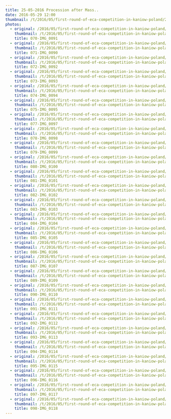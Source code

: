 ```yaml
---
title: 25-05-2016 Procession after Mass..
date: 2016-05-29 12:00
thumbnail: /t/2016/05/first-round-of-eca-competition-in-kaniow-poland/25-05-2016-procession-after-mass/070-img_0091.jpg
photos:
  - original: /2016/05/first-round-of-eca-competition-in-kaniow-poland/25-05-2016-procession-after-mass/070-img_0091.jpg
    thumbnail: /t/2016/05/first-round-of-eca-competition-in-kaniow-poland/25-05-2016-procession-after-mass/070-img_0091.jpg
    title: 070-IMG_0091
  - original: /2016/05/first-round-of-eca-competition-in-kaniow-poland/25-05-2016-procession-after-mass/071-img_0090.jpg
    thumbnail: /t/2016/05/first-round-of-eca-competition-in-kaniow-poland/25-05-2016-procession-after-mass/071-img_0090.jpg
    title: 071-IMG_0090
  - original: /2016/05/first-round-of-eca-competition-in-kaniow-poland/25-05-2016-procession-after-mass/072-img_0092.jpg
    thumbnail: /t/2016/05/first-round-of-eca-competition-in-kaniow-poland/25-05-2016-procession-after-mass/072-img_0092.jpg
    title: 072-IMG_0092
  - original: /2016/05/first-round-of-eca-competition-in-kaniow-poland/25-05-2016-procession-after-mass/073-img_0093.jpg
    thumbnail: /t/2016/05/first-round-of-eca-competition-in-kaniow-poland/25-05-2016-procession-after-mass/073-img_0093.jpg
    title: 073-IMG_0093
  - original: /2016/05/first-round-of-eca-competition-in-kaniow-poland/25-05-2016-procession-after-mass/074-img_0094.jpg
    thumbnail: /t/2016/05/first-round-of-eca-competition-in-kaniow-poland/25-05-2016-procession-after-mass/074-img_0094.jpg
    title: 074-IMG_0094
  - original: /2016/05/first-round-of-eca-competition-in-kaniow-poland/25-05-2016-procession-after-mass/075-img_0095.jpg
    thumbnail: /t/2016/05/first-round-of-eca-competition-in-kaniow-poland/25-05-2016-procession-after-mass/075-img_0095.jpg
    title: 075-IMG_0095
  - original: /2016/05/first-round-of-eca-competition-in-kaniow-poland/25-05-2016-procession-after-mass/077-img_0097.jpg
    thumbnail: /t/2016/05/first-round-of-eca-competition-in-kaniow-poland/25-05-2016-procession-after-mass/077-img_0097.jpg
    title: 077-IMG_0097
  - original: /2016/05/first-round-of-eca-competition-in-kaniow-poland/25-05-2016-procession-after-mass/078-img_0098.jpg
    thumbnail: /t/2016/05/first-round-of-eca-competition-in-kaniow-poland/25-05-2016-procession-after-mass/078-img_0098.jpg
    title: 078-IMG_0098
  - original: /2016/05/first-round-of-eca-competition-in-kaniow-poland/25-05-2016-procession-after-mass/079-img_0099.jpg
    thumbnail: /t/2016/05/first-round-of-eca-competition-in-kaniow-poland/25-05-2016-procession-after-mass/079-img_0099.jpg
    title: 079-IMG_0099
  - original: /2016/05/first-round-of-eca-competition-in-kaniow-poland/25-05-2016-procession-after-mass/080-img_0100.jpg
    thumbnail: /t/2016/05/first-round-of-eca-competition-in-kaniow-poland/25-05-2016-procession-after-mass/080-img_0100.jpg
    title: 080-IMG_0100
  - original: /2016/05/first-round-of-eca-competition-in-kaniow-poland/25-05-2016-procession-after-mass/081-img_0101.jpg
    thumbnail: /t/2016/05/first-round-of-eca-competition-in-kaniow-poland/25-05-2016-procession-after-mass/081-img_0101.jpg
    title: 081-IMG_0101
  - original: /2016/05/first-round-of-eca-competition-in-kaniow-poland/25-05-2016-procession-after-mass/082-img_0102.jpg
    thumbnail: /t/2016/05/first-round-of-eca-competition-in-kaniow-poland/25-05-2016-procession-after-mass/082-img_0102.jpg
    title: 082-IMG_0102
  - original: /2016/05/first-round-of-eca-competition-in-kaniow-poland/25-05-2016-procession-after-mass/083-img_0103.jpg
    thumbnail: /t/2016/05/first-round-of-eca-competition-in-kaniow-poland/25-05-2016-procession-after-mass/083-img_0103.jpg
    title: 083-IMG_0103
  - original: /2016/05/first-round-of-eca-competition-in-kaniow-poland/25-05-2016-procession-after-mass/084-img_0104.jpg
    thumbnail: /t/2016/05/first-round-of-eca-competition-in-kaniow-poland/25-05-2016-procession-after-mass/084-img_0104.jpg
    title: 084-IMG_0104
  - original: /2016/05/first-round-of-eca-competition-in-kaniow-poland/25-05-2016-procession-after-mass/085-img_0105.jpg
    thumbnail: /t/2016/05/first-round-of-eca-competition-in-kaniow-poland/25-05-2016-procession-after-mass/085-img_0105.jpg
    title: 085-IMG_0105
  - original: /2016/05/first-round-of-eca-competition-in-kaniow-poland/25-05-2016-procession-after-mass/086-img_0106.jpg
    thumbnail: /t/2016/05/first-round-of-eca-competition-in-kaniow-poland/25-05-2016-procession-after-mass/086-img_0106.jpg
    title: 086-IMG_0106
  - original: /2016/05/first-round-of-eca-competition-in-kaniow-poland/25-05-2016-procession-after-mass/087-img_0107.jpg
    thumbnail: /t/2016/05/first-round-of-eca-competition-in-kaniow-poland/25-05-2016-procession-after-mass/087-img_0107.jpg
    title: 087-IMG_0107
  - original: /2016/05/first-round-of-eca-competition-in-kaniow-poland/25-05-2016-procession-after-mass/089-img_0109.jpg
    thumbnail: /t/2016/05/first-round-of-eca-competition-in-kaniow-poland/25-05-2016-procession-after-mass/089-img_0109.jpg
    title: 089-IMG_0109
  - original: /2016/05/first-round-of-eca-competition-in-kaniow-poland/25-05-2016-procession-after-mass/090-img_0110.jpg
    thumbnail: /t/2016/05/first-round-of-eca-competition-in-kaniow-poland/25-05-2016-procession-after-mass/090-img_0110.jpg
    title: 090-IMG_0110
  - original: /2016/05/first-round-of-eca-competition-in-kaniow-poland/25-05-2016-procession-after-mass/091-img_0111.jpg
    thumbnail: /t/2016/05/first-round-of-eca-competition-in-kaniow-poland/25-05-2016-procession-after-mass/091-img_0111.jpg
    title: 091-IMG_0111
  - original: /2016/05/first-round-of-eca-competition-in-kaniow-poland/25-05-2016-procession-after-mass/092-img_0112.jpg
    thumbnail: /t/2016/05/first-round-of-eca-competition-in-kaniow-poland/25-05-2016-procession-after-mass/092-img_0112.jpg
    title: 092-IMG_0112
  - original: /2016/05/first-round-of-eca-competition-in-kaniow-poland/25-05-2016-procession-after-mass/093-img_0113.jpg
    thumbnail: /t/2016/05/first-round-of-eca-competition-in-kaniow-poland/25-05-2016-procession-after-mass/093-img_0113.jpg
    title: 093-IMG_0113
  - original: /2016/05/first-round-of-eca-competition-in-kaniow-poland/25-05-2016-procession-after-mass/094-img_0114.jpg
    thumbnail: /t/2016/05/first-round-of-eca-competition-in-kaniow-poland/25-05-2016-procession-after-mass/094-img_0114.jpg
    title: 094-IMG_0114
  - original: /2016/05/first-round-of-eca-competition-in-kaniow-poland/25-05-2016-procession-after-mass/095-img_0115.jpg
    thumbnail: /t/2016/05/first-round-of-eca-competition-in-kaniow-poland/25-05-2016-procession-after-mass/095-img_0115.jpg
    title: 095-IMG_0115
  - original: /2016/05/first-round-of-eca-competition-in-kaniow-poland/25-05-2016-procession-after-mass/096-img_0116.jpg
    thumbnail: /t/2016/05/first-round-of-eca-competition-in-kaniow-poland/25-05-2016-procession-after-mass/096-img_0116.jpg
    title: 096-IMG_0116
  - original: /2016/05/first-round-of-eca-competition-in-kaniow-poland/25-05-2016-procession-after-mass/097-img_0117.jpg
    thumbnail: /t/2016/05/first-round-of-eca-competition-in-kaniow-poland/25-05-2016-procession-after-mass/097-img_0117.jpg
    title: 097-IMG_0117
  - original: /2016/05/first-round-of-eca-competition-in-kaniow-poland/25-05-2016-procession-after-mass/098-img_0118.jpg
    thumbnail: /t/2016/05/first-round-of-eca-competition-in-kaniow-poland/25-05-2016-procession-after-mass/098-img_0118.jpg
    title: 098-IMG_0118
---
```

